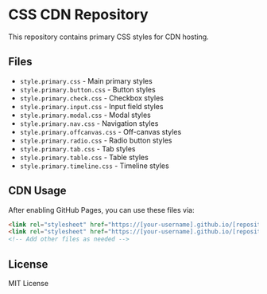 # CSS CDN Repository

This repository contains primary CSS styles for CDN hosting.

## Files

- `style.primary.css` - Main primary styles
- `style.primary.button.css` - Button styles
- `style.primary.check.css` - Checkbox styles
- `style.primary.input.css` - Input field styles
- `style.primary.modal.css` - Modal styles
- `style.primary.nav.css` - Navigation styles
- `style.primary.offcanvas.css` - Off-canvas styles
- `style.primary.radio.css` - Radio button styles
- `style.primary.tab.css` - Tab styles
- `style.primary.table.css` - Table styles
- `style.primary.timeline.css` - Timeline styles

## CDN Usage

After enabling GitHub Pages, you can use these files via:

```html
<link rel="stylesheet" href="https://[your-username].github.io/[repository-name]/style.primary.css">
<link rel="stylesheet" href="https://[your-username].github.io/[repository-name]/style.primary.button.css">
<!-- Add other files as needed -->
```

## License

MIT License